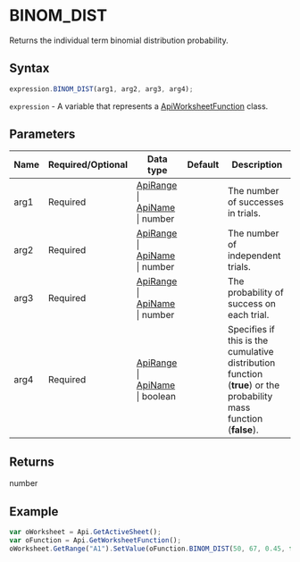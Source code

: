 # BINOM_DIST

Returns the individual term binomial distribution probability.

## Syntax

```javascript
expression.BINOM_DIST(arg1, arg2, arg3, arg4);
```

`expression` - A variable that represents a [ApiWorksheetFunction](../ApiWorksheetFunction.md) class.

## Parameters

| **Name** | **Required/Optional** | **Data type** | **Default** | **Description** |
| ------------- | ------------- | ------------- | ------------- | ------------- |
| arg1 | Required | [ApiRange](../../ApiRange/ApiRange.md) \| [ApiName](../../ApiName/ApiName.md) \| number |  | The number of successes in trials. |
| arg2 | Required | [ApiRange](../../ApiRange/ApiRange.md) \| [ApiName](../../ApiName/ApiName.md) \| number |  | The number of independent trials. |
| arg3 | Required | [ApiRange](../../ApiRange/ApiRange.md) \| [ApiName](../../ApiName/ApiName.md) \| number |  | The probability of success on each trial. |
| arg4 | Required | [ApiRange](../../ApiRange/ApiRange.md) \| [ApiName](../../ApiName/ApiName.md) \| boolean |  | Specifies if this is the cumulative distribution function (**true**) or the probability mass function (**false**). |

## Returns

number

## Example



```javascript editor-xlsx
var oWorksheet = Api.GetActiveSheet();
var oFunction = Api.GetWorksheetFunction();
oWorksheet.GetRange("A1").SetValue(oFunction.BINOM_DIST(50, 67, 0.45, false));
```
